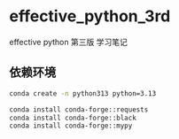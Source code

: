 # effective_python_3rd
effective python 第三版 学习笔记


## 依赖环境

```bash
conda create -n python313 python=3.13

conda install conda-forge::requests
conda install conda-forge::black
conda install conda-forge::mypy

```